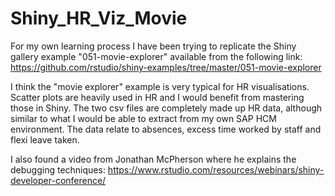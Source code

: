 # Shiny_HR_Viz_Movie

For my own learning process I have been trying to replicate the Shiny gallery example "051-movie-explorer" available from the following link:
https://github.com/rstudio/shiny-examples/tree/master/051-movie-explorer

I think the "movie explorer" example is very typical for HR visualisations. Scatter plots are heavily used in HR and I would benefit from mastering those in Shiny.
The two csv files are completely made up HR data, although similar to what I would be able to extract from my own SAP HCM environment. The data relate to absences, excess time worked by staff and flexi leave taken.

I also found a video from Jonathan McPherson where he explains the debugging techniques:
https://www.rstudio.com/resources/webinars/shiny-developer-conference/
